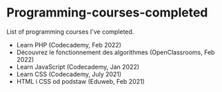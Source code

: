 # Programming-courses-completed
List of programming courses I've completed.

* Learn PHP (Codecademy, Feb 2022)
* Découvrez le fonctionnement des algorithmes (OpenClassrooms, Feb 2022)
* Learn JavaScript (Codecademy, Jan 2022)
* Learn CSS (Codecademy, July 2021)
* HTML i CSS od podstaw (Eduweb, Feb 2021)



